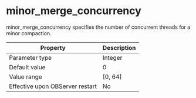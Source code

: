 minor_merge_concurrency 
============================================

minor_merge_concurrency specifies the number of concurrent threads for a minor compaction. 


|          **Property**           | **Description** |
|---------------------------------|-----------------|
| Parameter type                  | Integer         |
| Default value                   | 0               |
| Value range                     | \[0, 64\]       |
| Effective upon OBServer restart | No              |


